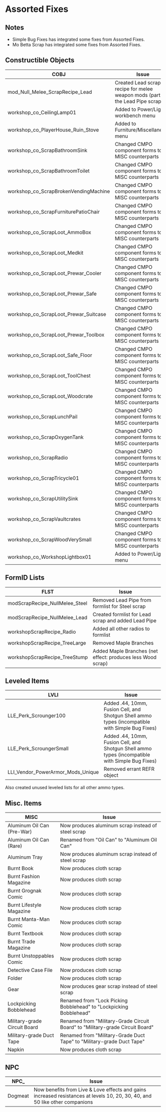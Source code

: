 # Assorted Fixes

## Notes

* Simple Bug Fixes has integrated some fixes from Assorted Fixes.
* Mo Betta Scrap has integrated some fixes from Assorted Fixes.

## Constructible Objects

COBJ | Issue
--- | ---
mod_Null_Melee_ScrapRecipe_Lead | Created Lead scrap recipe for melee weapon mods (part of the Lead Pipe scrap fix)
workshop_co_CeilingLamp01 | Added to Power/Lights workbench menu
workshop_co_PlayerHouse_Ruin_Stove | Added to Furniture/Miscellaneous menu
workshop_co_ScrapBathroomSink | Changed CMPO component forms to MISC counterparts
workshop_co_ScrapBathroomToilet | Changed CMPO component forms to MISC counterparts
workshop_co_ScrapBrokenVendingMachine | Changed CMPO component forms to MISC counterparts
workshop_co_ScrapFurniturePatioChair | Changed CMPO component forms to MISC counterparts
workshop_co_ScrapLoot_AmmoBox | Changed CMPO component forms to MISC counterparts
workshop_co_ScrapLoot_Medkit | Changed CMPO component forms to MISC counterparts
workshop_co_ScrapLoot_Prewar_Cooler | Changed CMPO component forms to MISC counterparts
workshop_co_ScrapLoot_Prewar_Safe | Changed CMPO component forms to MISC counterparts
workshop_co_ScrapLoot_Prewar_Suitcase | Changed CMPO component forms to MISC counterparts
workshop_co_ScrapLoot_Prewar_Toolbox | Changed CMPO component forms to MISC counterparts
workshop_co_ScrapLoot_Safe_Floor | Changed CMPO component forms to MISC counterparts
workshop_co_ScrapLoot_ToolChest | Changed CMPO component forms to MISC counterparts
workshop_co_ScrapLoot_Woodcrate | Changed CMPO component forms to MISC counterparts
workshop_co_ScrapLunchPail | Changed CMPO component forms to MISC counterparts
workshop_co_ScrapOxygenTank | Changed CMPO component forms to MISC counterparts
workshop_co_ScrapRadio | Changed CMPO component forms to MISC counterparts
workshop_co_ScrapTricycle01 | Changed CMPO component forms to MISC counterparts
workshop_co_ScrapUtilitySink | Changed CMPO component forms to MISC counterparts
workshop_co_ScrapVaultcrates | Changed CMPO component forms to MISC counterparts
workshop_co_ScrapWoodVerySmall | Changed CMPO component forms to MISC counterparts
workshop_co_WorkshopLightbox01 | Added to Power/Lights menu

## FormID Lists

FLST | Issue
--- | ---
modScrapRecipe_NullMelee_Steel | Removed Lead Pipe from formlist for Steel scrap
modScrapRecipe_NullMelee_Lead | Created formlist for Lead scrap and added Lead Pipe
workshopScrapRecipe_Radio | Added all other radios to formlist
workshopScrapRecipe_TreeLarge | Removed Maple Branches
workshopScrapRecipe_TreeStump | Added Maple Branches (net effect: produces less Wood scrap)

## Leveled Items

LVLI | Issue
--- | ---
LLE_Perk_Scrounger100 | Added .44, 10mm, Fusion Cell, and Shotgun Shell ammo types (incompatible with Simple Bug Fixes)
LLE_Perk_ScroungerSmall | Added .44, 10mm, Fusion Cell, and Shotgun Shell ammo types (incompatible with Simple Bug Fixes)
LLI_Vendor_PowerArmor_Mods_Unique | Removed errant REFR object

Also created unused leveled lists for all other ammo types.

## Misc. Items

MISC | Issue
--- | ---
Aluminum Oil Can (Pre-War) | Now produces aluminum scrap instead of steel scrap
Aluminum Oil Can (Rare) | Renamed from "Oil Can" to "Aluminum Oil Can"
Aluminum Tray | Now produces aluminum scrap instead of steel scrap
Burnt Book | Now produces cloth scrap
Burnt Fashion Magazine | Now produces cloth scrap
Burnt Grognak Comic | Now produces cloth scrap
Burnt Lifestyle Magazine | Now produces cloth scrap
Burnt Manta-Man Comic | Now produces cloth scrap
Burnt Textbook | Now produces cloth scrap
Burnt Trade Magazine | Now produces cloth scrap
Burnt Unstoppables Comic | Now produces cloth scrap
Detective Case File | Now produces cloth scrap
Folder | Now produces cloth scrap
Gear | Now produces gear scrap instead of steel scrap
Lockpicking Bobblehead | Renamed from "Lock Picking Bobblehead" to "Lockpicking Bobblehead"
Military-grade Circuit Board | Renamed from "Military-Grade Circuit Board" to "Military-grade Circuit Board"
Military-grade Duct Tape | Renamed from "Military-Grade Duct Tape" to "Military-grade Duct Tape"
Napkin | Now produces cloth scrap

## NPC

NPC_ | Issue
--- | ---
Dogmeat | Now benefits from Live & Love effects and gains increased resistances at levels 10, 20, 30, 40, and 50 like other companions